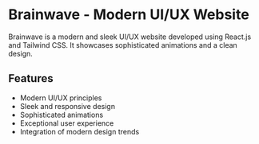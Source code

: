 # Brainwave - Modern UI/UX Website

Brainwave is a modern and sleek UI/UX website developed using React.js and Tailwind CSS. It showcases sophisticated animations and a clean design.

## Features

- Modern UI/UX principles
- Sleek and responsive design
- Sophisticated animations
- Exceptional user experience
- Integration of modern design trends
